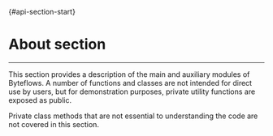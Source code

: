 [](){#api-section-start}

# **About section**

---

This section provides a description of the main and auxiliary modules of Byteflows. A number of functions and classes are not intended for direct use by users, but for demonstration purposes, private utility functions are exposed as public.

Private class methods that are not essential to understanding the code are not covered in this section.

